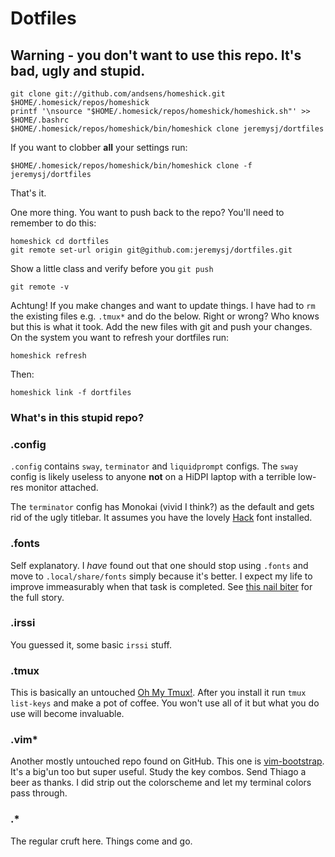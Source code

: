 # Dotfiles

## Warning - you don't want to use this repo. It's bad, ugly and stupid.
```
git clone git://github.com/andsens/homeshick.git $HOME/.homesick/repos/homeshick
printf '\nsource "$HOME/.homesick/repos/homeshick/homeshick.sh"' >> $HOME/.bashrc
$HOME/.homesick/repos/homeshick/bin/homeshick clone jeremysj/dortfiles
```

If you want to clobber **all** your settings run:
```
$HOME/.homesick/repos/homeshick/bin/homeshick clone -f jeremysj/dortfiles
```

That's it.

One more thing.
You want to push back to the repo? You'll need to remember to do this:
```
homeshick cd dortfiles
git remote set-url origin git@github.com:jeremysj/dortfiles.git
```

Show a little class and verify before you `git push`
```
git remote -v
```

Achtung! If you make changes and want to update things. I have had to `rm` the existing files e.g. `.tmux*` and do the below. Right or wrong? Who knows but this is what it took.
Add the new files with git and push your changes.
On the system you want to refresh your dortfiles run:
```
homeshick refresh
```
Then:
```
homeshick link -f dortfiles
```

### What's in this stupid repo?

### .config
`.config` contains `sway`, `terminator` and `liquidprompt` configs. The `sway` config is likely useless to anyone **not** on a HiDPI laptop with a terrible low-res monitor attached.

The `terminator` config has Monokai (vivid I think?) as the default and gets rid of the ugly titlebar. It assumes you have the lovely [Hack](https://github.com/source-foundry/Hack) font installed.

### .fonts
Self explanatory. I _have_ found out that one should stop using `.fonts` and move to `.local/share/fonts` simply because it's better. I expect my life to improve immeasurably when that task is completed. See [this nail biter](https://specifications.freedesktop.org/basedir-spec/basedir-spec-latest.html) for the full story.

### .irssi
You guessed it, some basic `irssi` stuff.

### .tmux
This is basically an untouched [Oh My Tmux!](https://github.com/gpakosz/.tmux). After you install it run `tmux list-keys` and make a pot of coffee. You won't use all of it but what you do use will become invaluable.

### .vim*
Another mostly untouched repo found on GitHub. This one is [vim-bootstrap](https://github.com/avelino/vim-bootstrap). It's a big'un too but super useful. Study the key combos. Send Thiago a beer as thanks. I did strip out the colorscheme and let my terminal colors pass through.

### .*
The regular cruft here. Things come and go.

